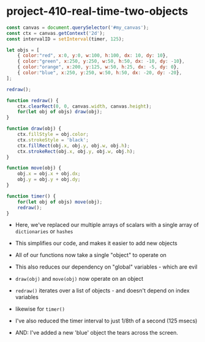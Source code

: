 # project-410-real-time-two-objects

```js
const canvas = document.querySelector('#my_canvas');
const ctx = canvas.getContext('2d');
const intervalID = setInterval(timer, 125);

let objs = [ 
    { color:"red", x:0, y:0, w:100, h:100, dx: 10, dy: 10},
    { color:"green", x:250, y:250, w:50, h:50, dx: -10, dy: -10},
    { color:"orange", x:200, y:125, w:50, h:25, dx: -5, dy: 0},
    { color:"blue", x:250, y:250, w:50, h:50, dx: -20, dy: -20},
];

redraw();

function redraw() {
    ctx.clearRect(0, 0, canvas.width, canvas.height);
    for(let obj of objs) draw(obj);
}

function draw(obj) {
    ctx.fillStyle = obj.color;
    ctx.strokeStyle = 'black';
    ctx.fillRect(obj.x, obj.y, obj.w, obj.h);
    ctx.strokeRect(obj.x, obj.y, obj.w, obj.h);
}

function move(obj) {
    obj.x = obj.x + obj.dx;
    obj.y = obj.y + obj.dy;
}

function timer() {
    for(let obj of objs) move(obj);
    redraw();
}

```
* Here, we've replaced our multiple arrays of scalars with a single array of `dictionaries` or `hashes`
* This simplifies our code, and makes it easier to add new objects
* All of our functions now take a single "object" to operate on
* This also reduces our dependency on "global" variables - which are evil

* `draw(obj)` and `move(obj)` now operate on an object
* `redraw()` iterates over a list of objects - and doesn't depend on index variables
* likewise for `timer()` 
* I've also reduced the timer interval to just 1/8th of a second (125 msecs)
* AND: I've added a new 'blue' object the tears across the screen.